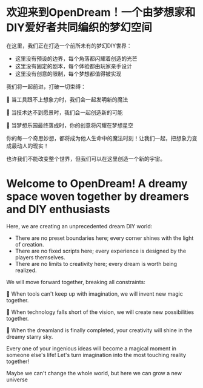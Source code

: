 # 欢迎来到OpenDream！一个由梦想家和DIY爱好者共同编织的梦幻空间

在这里，我们正在打造一个前所未有的梦幻DIY世界：
* 这里没有预设的边界，每个角落都闪耀着创造的光芒
* 这里没有固定的剧本，每个体验都由玩家亲手设计
* 这里没有创意的限制，每个梦想都值得被实现

我们将一起前进，打破一切束缚：

🔧 当工具跟不上想象力时，我们会一起发明新的魔法

🎨 当技术达不到愿景时，我们会一起创造新的可能

🏰 当梦想乐园最终落成时，你的创意将闪耀在梦想星空

你的每一个奇思妙想，都将成为他人生命中的魔法时刻！让我们一起，把想象力变成最动人的现实！

也许我们不能改变整个世界，但我们可以在这里创造一个新的宇宙。

# Welcome to OpenDream! A dreamy space woven together by dreamers and DIY enthusiasts

Here, we are creating an unprecedented dream DIY world:
* There are no preset boundaries here; every corner shines with the light of creation.
* There are no fixed scripts here; every experience is designed by the players themselves.
* There are no limits to creativity here; every dream is worth being realized.
  
We will move forward together, breaking all constraints:

🔧 When tools can't keep up with imagination, we will invent new magic together.

🎨 When technology falls short of the vision, we will create new possibilities together.

🏰 When the dreamland is finally completed, your creativity will shine in the dreamy starry sky. 

Every one of your ingenious ideas will become a magical moment in someone else's life! Let's turn imagination into the most touching reality together!

Maybe we can't change the whole world, but here we can grow a new universe

